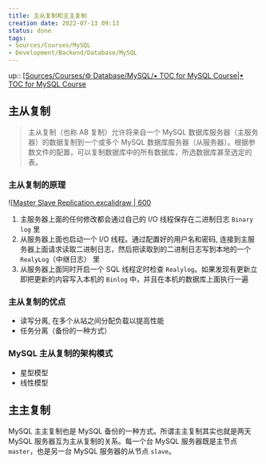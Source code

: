 ```yaml
---
title: 主从复制和主主复制
creation date: 2022-07-13 09:13 
status: done
tags:
- Sources/Courses/MySQL
- Development/Backend/Database/MySQL
---
```

up:: [[Sources/Courses/⚙️ Database/MySQL/• TOC for MySQL Course|• TOC for MySQL Course](%E2%80%A2%20TOC%20for%20MySQL%20Course.md)

## 主从复制

> 主从复制（也称 AB 复制）允许将来自一个 MySQL 数据库服务器（主服务器）的数据复制到一个或多个 MySQL 数据库服务器（从服务器）。根据参数文件的配置，可以复制数据库中的所有数据库，所选数据库甚至选定的表。

### 主从复制的原理

![[Master Slave Replication.excalidraw | 600](../../../../Extras/Excalidraw/%E6%95%B0%E6%8D%AE%E5%BA%93/Master%20Slave%20Replication.excalidraw.md)

1. 主服务器上面的任何修改都会通过自己的 I/O 线程保存在二进制日志 `Binary log` 里
2. 从服务器上面也启动一个 I/O 线程。通过配置好的用户名和密码, 连接到主服务器上面请求读取二进制日志，然后把读取到的二进制日志写到本地的一个 `RealyLog`（中继日志） 里
3. 从服务器上面同时开启一个 SQL 线程定时检查 `Realylog`。如果发现有更新立即把更新的内容写入本机的 `Binlog` 中，并且在本机的数据库上面执行一遍

### 主从复制的优点

- 读写分离, 在多个从站之间分配负载以提高性能
- 任务分离（备份的一种方式）

### MySQL 主从复制的架构模式

- 星型模型
- 线性模型

## 主主复制

MySQL 主主复制也是 MySQL 备份的一种方式。所谓主主复制其实也就是两天 MySQL 服务器互为主从复制的关系。每一个台 MySQL 服务器既是主节点 `master`，也是另一台 MySQL 服务器的从节点 `slave`。